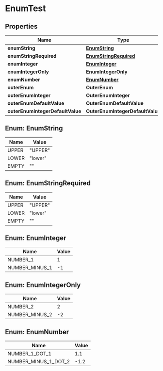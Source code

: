 

# EnumTest


## Properties

| Name | Type | Description | Notes |
|------------ | ------------- | ------------- | -------------|
|**enumString** | [**EnumString**](#EnumString) |  |  [optional] |
|**enumStringRequired** | [**EnumStringRequired**](#EnumStringRequired) |  |  |
|**enumInteger** | [**EnumInteger**](#EnumInteger) |  |  [optional] |
|**enumIntegerOnly** | [**EnumIntegerOnly**](#EnumIntegerOnly) |  |  [optional] |
|**enumNumber** | [**EnumNumber**](#EnumNumber) |  |  [optional] |
|**outerEnum** | **OuterEnum** |  |  [optional] |
|**outerEnumInteger** | **OuterEnumInteger** |  |  [optional] |
|**outerEnumDefaultValue** | **OuterEnumDefaultValue** |  |  [optional] |
|**outerEnumIntegerDefaultValue** | **OuterEnumIntegerDefaultValue** |  |  [optional] |



## Enum: EnumString

| Name | Value |
|---- | -----|
| UPPER | &quot;UPPER&quot; |
| LOWER | &quot;lower&quot; |
| EMPTY | &quot;&quot; |



## Enum: EnumStringRequired

| Name | Value |
|---- | -----|
| UPPER | &quot;UPPER&quot; |
| LOWER | &quot;lower&quot; |
| EMPTY | &quot;&quot; |



## Enum: EnumInteger

| Name | Value |
|---- | -----|
| NUMBER_1 | 1 |
| NUMBER_MINUS_1 | -1 |



## Enum: EnumIntegerOnly

| Name | Value |
|---- | -----|
| NUMBER_2 | 2 |
| NUMBER_MINUS_2 | -2 |



## Enum: EnumNumber

| Name | Value |
|---- | -----|
| NUMBER_1_DOT_1 | 1.1 |
| NUMBER_MINUS_1_DOT_2 | -1.2 |



